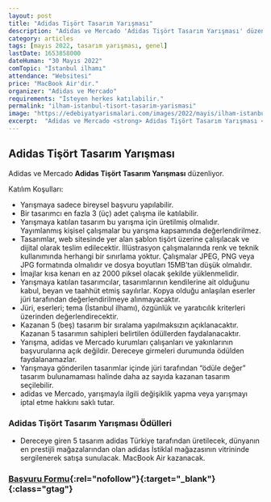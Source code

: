 ```yaml
---
layout: post
title: "Adidas Tişört Tasarım Yarışması"
description: "Adidas ve Mercado 'Adidas Tişört Tasarım Yarışması' düzenliyor."
category: articles
tags: [mayıs 2022, tasarım yarışması, genel]
lastDate: 1653858000
dateHuman: "30 Mayıs 2022"
comTopic: "İstanbul ilhamı"
attendance: "Websitesi"
price: "MacBook Air'dir."
organizer: "Adidas ve Mercado"
requirements: "İsteyen herkes katılabilir."
permalink: "ilham-istanbul-tisort-tasarim-yarismasi"
image: "https://edebiyatyarismalari.com/images/2022/mayis/ilham-istanbul-tisort-tasarim-yarismasi.jpg"
excerpt:  "Adidas ve Mercado <strong> Adidas Tişört Tasarım Yarışması </strong> düzenliyor."
---
```


## Adidas Tişört Tasarım Yarışması
Adidas ve Mercado **Adidas Tişört Tasarım Yarışması** düzenliyor.

Katılım Koşulları:
- Yarışmaya sadece bireysel başvuru yapılabilir.
- Bir tasarımcı en fazla 3 (üç) adet çalışma ile katılabilir. 
- Yarışmaya katılan tasarım bu yarışma için üretilmiş olmalıdır. Yayımlanmış kişisel çalışmalar bu yarışma kapsamında değerlendirilmez.
- Tasarımlar, web sitesinde yer alan şablon tişört üzerine çalışılacak ve dijital olarak teslim edilecektir. İllüstrasyon çalışmalarında renk ve teknik kullanımında herhangi bir sınırlama yoktur. Çalışmalar JPEG, PNG veya JPG formatında olmalıdır ve dosya boyutları 15MB’tan düşük olmalıdır.
- İmajlar kısa kenarı en az 2000 piksel olacak şekilde yüklenmelidir.
- Yarışmaya katılan tasarımcılar, tasarımlarının kendilerine ait olduğunu kabul, beyan ve taahhüt etmiş sayılırlar. Kopya olduğu anlaşılan eserler jüri tarafından değerlendirilmeye alınmayacaktır.
- Jüri, eserleri; tema (İstanbul ilhamı), özgünlük ve yaratıcılık kriterleri üzerinden değerlendirecektir.
- Kazanan 5 (beş) tasarım bir sıralama yapılmaksızın açıklanacaktır. Kazanan 5 tasarımın sahipleri belirtilen ödüllerden faydalanacaktır. 
- Yarışma, adidas ve Mercado kurumları çalışanları ve yakınlarının başvurularına açık değildir. Dereceye girmeleri durumunda ödülden faydalanamazlar.
- Yarışmaya gönderilen tasarımlar içinde jüri tarafından “ödüle değer” tasarım bulunamaması halinde daha az sayıda kazanan tasarım seçilebilir.
- adidas ve Mercado, yarışmayla ilgili değişiklik yapma veya yarışmayı iptal etme hakkını saklı tutar.


### Adidas Tişört Tasarım Yarışması Ödülleri
- Dereceye giren 5 tasarım adidas Türkiye tarafından üretilecek, dünyanın en prestijli mağazalarından olan adidas İstiklal mağazasının vitrininde sergilenerek satışa sunulacak. MacBook Air kazanacak.

### [Başvuru Formu](https://www.adidasdesigncall.ist/ba%C5%9Fvuru/?ref=edebiyatyarismalari.com){:rel="nofollow"}{:target="_blank"}{:class="gtag"}